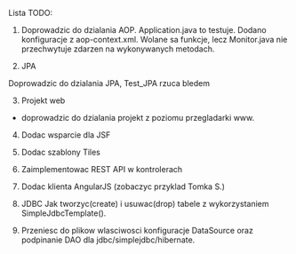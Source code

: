 
Lista TODO:

1. Doprowadzic do dzialania AOP.
Application.java to testuje.
Dodano konfiguracje z aop-context.xml.
Wolane sa funkcje, lecz Monitor.java nie przechwytuje zdarzen na wykonywanych metodach.

2. JPA

Doprowadzic do dzialania JPA, Test_JPA rzuca bledem

3. Projekt web
- doprowadzic do dzialania projekt z poziomu przegladarki www.


4. Dodac wsparcie dla JSF

5. Dodac szablony Tiles

6. Zaimplementowac REST API w kontrolerach

7. Dodac klienta AngularJS
(zobaczyc przyklad Tomka S.)



8. JDBC
Jak tworzyc(create) i usuwac(drop) tabele z wykorzystaniem SimpleJdbcTemplate(). 

9. Przeniesc do plikow wlasciwosci konfiguracje DataSource oraz podpinanie DAO dla jdbc/simplejdbc/hibernate.


